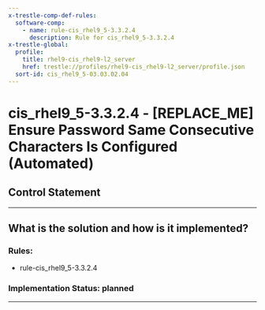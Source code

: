 ```yaml
---
x-trestle-comp-def-rules:
  software-comp:
    - name: rule-cis_rhel9_5-3.3.2.4
      description: Rule for cis_rhel9_5-3.3.2.4
x-trestle-global:
  profile:
    title: rhel9-cis_rhel9-l2_server
    href: trestle://profiles/rhel9-cis_rhel9-l2_server/profile.json
  sort-id: cis_rhel9_5-03.03.02.04
---
```


# cis_rhel9_5-3.3.2.4 - \[REPLACE_ME\] Ensure Password Same Consecutive Characters Is Configured (Automated)

## Control Statement

______________________________________________________________________

## What is the solution and how is it implemented?

<!-- For implementation status enter one of: implemented, partial, planned, alternative, not-applicable -->

<!-- Note that the list of rules under ### Rules: is read-only and changes will not be captured after assembly to JSON -->

<!-- Add control implementation description here for control: cis_rhel9_5-3.3.2.4 -->

### Rules:

  - rule-cis_rhel9_5-3.3.2.4

### Implementation Status: planned

______________________________________________________________________
